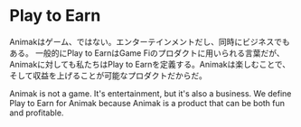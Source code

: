# Play to Earn

Animakはゲーム、ではない。エンターテインメントだし、同時にビジネスでもある。 一般的にPlay to EarnはGame Fiのプロダクトに用いられる言葉だが、Animakに対しても私たちはPlay to Earnを定義する。Animakは楽しむことで、そして収益を上げることが可能なプロダクトだからだ。

Animak is not a game. It's entertainment, but it's also a business. We define Play to Earn for Animak because Animak is a product that can be both fun and profitable.
